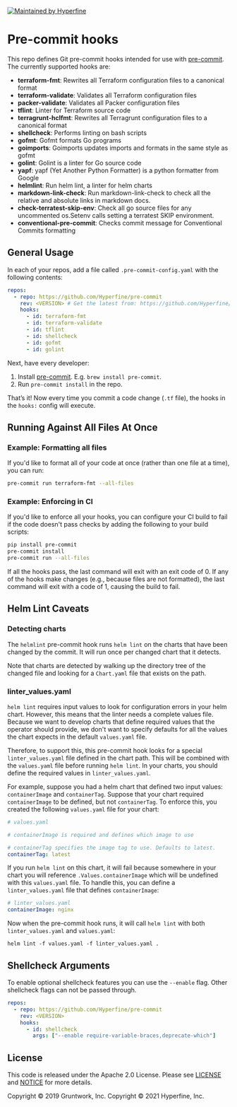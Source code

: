 [![Maintained by Hyperfine](https://img.shields.io/badge/maintained%20by-Hyperfine-343B8A.svg)](https://github.com/Hyperfine/)

# Pre-commit hooks

This repo defines Git pre-commit hooks intended for use with [pre-commit](http://pre-commit.com/). The currently
supported hooks are:

* **terraform-fmt**: Rewrites all Terraform configuration files to a canonical format
* **terraform-validate**: Validates all Terraform configuration files
* **packer-validate**: Validates all Packer configuration files
* **tflint**: Linter for Terraform source code
* **terragrunt-hclfmt**: Rewrites all Terragrunt configuration files to a canonical format
* **shellcheck**: Performs linting on bash scripts
* **gofmt**: Gofmt formats Go programs
* **goimports**: Goimports updates imports and formats in the same style as gofmt
* **golint**: Golint is a linter for Go source code
* **yapf**: yapf (Yet Another Python Formatter) is a python formatter from Google
* **helmlint**: Run helm lint, a linter for helm charts
* **markdown-link-check**: Run markdown-link-check to check all the relative and absolute links in markdown docs.
* **check-terratest-skip-env**: Check all go source files for any uncommented os.Setenv calls setting a terratest SKIP environment.
* **conventional-pre-commit**: Checks commit message for Conventional Commits formatting

## General Usage

In each of your repos, add a file called `.pre-commit-config.yaml` with the following contents:

```yaml
repos:
  - repo: https://github.com/Hyperfine/pre-commit
    rev: <VERSION> # Get the latest from: https://github.com/Hyperfine/pre-commit/releases
    hooks:
      - id: terraform-fmt
      - id: terraform-validate
      - id: tflint
      - id: shellcheck
      - id: gofmt
      - id: golint
```

Next, have every developer: 

1. Install [pre-commit](http://pre-commit.com/). E.g. `brew install pre-commit`.
1. Run `pre-commit install` in the repo.

That’s it! Now every time you commit a code change (`.tf` file), the hooks in the `hooks:` config will execute.

## Running Against All Files At Once

### Example: Formatting all files

If you'd like to format all of your code at once (rather than one file at a time), you can run:

```bash
pre-commit run terraform-fmt --all-files
```

### Example: Enforcing in CI

If you'd like to enforce all your hooks, you can configure your CI build to fail if the code doesn't pass checks by
adding the following to your build scripts:

```bash
pip install pre-commit
pre-commit install
pre-commit run --all-files
```

If all the hooks pass, the last command will exit with an exit code of 0. If any of the hooks make changes (e.g.,
because files are not formatted), the last command will exit with a code of 1, causing the build to fail.

## Helm Lint Caveats

### Detecting charts

The `helmlint` pre-commit hook runs `helm lint` on the charts that have been changed by the commit. It will run once per
changed chart that it detects.

Note that charts are detected by walking up the directory tree of the changed file and looking for a `Chart.yaml` file
that exists on the path.

### linter_values.yaml

`helm lint` requires input values to look for configuration errors in your helm chart. However, this means that the
linter needs a complete values file. Because we want to develop charts that define required values that the operator
should provide, we don't want to specify defaults for all the values the chart expects in the default `values.yaml`
file.

Therefore, to support this, this pre-commit hook looks for a special `linter_values.yaml` file defined in the chart
path. This will be combined with the `values.yaml` file before running `helm lint`. In your charts, you should define
the required values in `linter_values.yaml`.

For example, suppose you had a helm chart that defined two input values: `containerImage` and `containerTag`. Suppose
that your chart required `containerImage` to be defined, but not `containerTag`. To enforce this, you created the
following `values.yaml` file for your chart:

```yaml
# values.yaml

# containerImage is required and defines which image to use

# containerTag specifies the image tag to use. Defaults to latest.
containerTag: latest
```

If you run `helm lint` on this chart, it will fail because somewhere in your chart you will reference
`.Values.containerImage` which will be undefined with this `values.yaml` file. To handle this, you can define a
`linter_values.yaml` file that defines `containerImage`:

```yaml
# linter_values.yaml
containerImage: nginx
```

Now when the pre-commit hook runs, it will call `helm lint` with both `linter_values.yaml` and `values.yaml`:

```shell
helm lint -f values.yaml -f linter_values.yaml .
```

## Shellcheck Arguments

To enable optional shellcheck features you can use the `--enable` flag.
Other shellcheck flags can not be passed through.

```yaml
repos:
  - repo: https://github.com/Hyperfine/pre-commit
    rev: <VERSION>
    hooks:
      - id: shellcheck
        args: ["--enable require-variable-braces,deprecate-which"]
```

## License

This code is released under the Apache 2.0 License. Please see [LICENSE](LICENSE) and [NOTICE](NOTICE) for more details.

Copyright &copy; 2019 Gruntwork, Inc.
Copyright &copy; 2021 Hyperfine, Inc.
